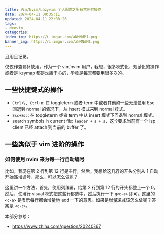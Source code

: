 ```yaml
---
title: Vim/Nvim/Lazyvim 个人配置之所有常用的操作
date: 2024-04-11 00:35:11
updated: 2024-04-11 22:08:26
tags:
- Neovim
categories:
index_img: https://i.imgur.com/aNMNdM1.png
banner_img: https://i.imgur.com/aNMNdM1.png
---
```


且用且记录。

仅仅作查漏补缺用。作为一个 vim/nvim 用户，我想，很多模式化、规范化的操作或者是 keymap 都是烂熟于心的，毕竟是每天都要用很多次的。

## 一些快捷键式的操作

- `Ctrl+\, Ctrl+n`: 在 toggleterm 或者 term 中或者其他的一些无法使用 Esc 回退到 normal 的情况下，从 insert 模式来到 normal 模式。
- `Esc+Esc`: 在 toggleterm 或者 term 中从 insert 模式下回退到 normal 模式。
- search symbols in current file: `leader + s + s`，这个要求当前有一个 lsp client 已经 attach 到当前的 buffer 了。

## 一些类似于 vim 进阶的操作

### 如何使用 nvim 来为每一行自动编号

比如，我现在第 2 行到第 12 行是空行，然后，我想给这几行的开头分别从 1 自动开始递增编号，那么，可以怎么做呢？

这里讲一个方法，首先，使用列编辑，给第 2 行到第 12 行的开头都整上一个 0，然后，使用行 visual 模式把这些行都选中，然后执行一下 `g<c-a>` 即可。这里的 `<c-a>` 是表示每行都会增量地 add 一下的意思。如果是增量递减该怎么做呢？答案是 `<c-s>`。

本部分参考：

- <https://www.zhihu.com/question/20240867>


